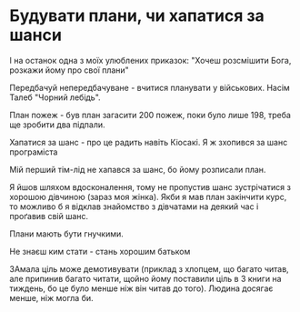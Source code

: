 # Будувати плани, чи хапатися за шанси

І на останок одна з моїх улюблених приказок: "Хочеш розсмішити Бога, розкажи йому про свої плани"

Передбачуй непередбачуване - вчитися планувати у військових. Насім Талеб "Чорний лебідь".

План пожеж - був план загасити 200 пожеж, поки було лише 198, треба ще зробити два підпали.

Хапатися за шанс - про це радить навіть Кіосакі. Я ж зхопився за шанс програміста

Мій перший тім-лід не хапався за шанс, бо йому розписали план.

Я йшов шляхом вдосконалення, тому не пропустив шанс зустрічатися з хорошою дівчиною (зараз моя жінка). Якби я мав план закінчити курс, то можливо б я відклав знайомство з дівчатами на деякий час і проґавив свій шанс.

Плани мають бути гнучкими.

Не знаєш ким стати - стань хорошим батьком

ЗАмала ціль може демотивувати (приклад з хлопцем, що багато читав, але припинив багато читати, щойно йому поставили ціль в 3 книги на тиждень, бо це було менше ніж він читав до того). Людина досягає менше, ніж могла би.
